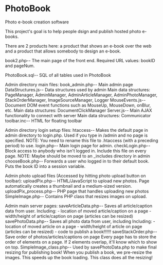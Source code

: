 PhotoBook
=========

Photo e-book creation software

This project's goal is to help people dsign and publish hosted photo e-books.

There are 2 products here: a product that shows an e-book over the web and a product that allows somebody to design an e-book.

book2.php--	The main page of the front end. Required URL values: bookID and pageNum.

PhotoBook.sql--	SQL of all tables used in PhotoBook

Admin directory main files:
book_admin.php--	Main admin page
DataStructures.js--	Data structures used by admin
	Main data structures: PageManager, AdminManager, AdminArticleManager, AdminPhotoManager, StackOrderManager, ImageSourceManager, Logger
MouseEvents.js--	Document DOM event functions such as MouseUp, MouseDown, onBlur, etc.
	Main data structures: DocumentClickManager
Server.js--			Main AJAX functionality to connect with server
	Main data structures: Communicator
toolbar.inc--		HTML for floating toolbar


Admin directory login setup files:
htaccess--			Makes the default page in admin directory to login.php. Used if you type in /admin and no page is specified.
	NOTE: You need to rename this file to .htaccess (with a preceding period) to use.
login.php--			Main login page for admin. 
checkLogin.php--	Block access to anybody who isn't logged in. Include this file on every page.
	NOTE: Maybe should be moved to an _includes directory in admin
chooseBook.php--	Forwards a user who logged in to their default book. Puts the book ID into a session variable.


Admin photo upload files (Accessed by hitting photo upload button on toolbar):
uploadPix.php--			HTML/JavaScript to upload new photos. Page automatically creates a thumbnail and a medium-sized version.
uploadPix_process.php--	PHP page that handles uploading new photos
SimpleImage.php--		Contains PHP class that resizes images on upload.


Admin main server pages:
saveArticleData.php--	Saves all article/caption data from user.
						Including:
						- location of moved article/caption on a page
						- width/height of article/caption on page (articles can be resized)
savePhotoData.php--		Saves all photo data from user, including 
						Including:
						- location of moved article on a page
						- width/height of article on page (articles can be resized)
						- code to publish a book!!!!!!
saveStackOrder.php--	Save order of photos/articles/captions on page
						Every page has to store the order of elements on a page.
						If 2 elements overlap, it'll know which to show on top.
SimpleImage_class.php--	Used by savePhotoData.php to make final resizing for publishing book!
						When you publish a book, we pre-resize the images. This speeds up the book loading.
						This class does all the resizing!